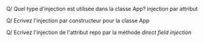 Q/ Quel type d'injection est utilisée dans la classe App?
injection par attribut

Q/ Ecrivez l'injection par constructeur pour la classe App



Q/ Ecrivez l'injection de l'attribut repo par la méthode *direct field injection*

